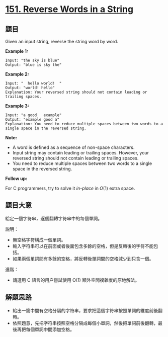 # [151. Reverse Words in a String](https://leetcode.com/problems/reverse-words-in-a-string/)



## 題目

Given an input string, reverse the string word by word.

**Example 1:**

    Input: "the sky is blue"
    Output: "blue is sky the"

**Example 2:**

    Input: "  hello world!  "
    Output: "world! hello"
    Explanation: Your reversed string should not contain leading or trailing spaces.

**Example 3:**

    Input: "a good   example"
    Output: "example good a"
    Explanation: You need to reduce multiple spaces between two words to a single space in the reversed string.

**Note:**

- A word is defined as a sequence of non-space characters.
- Input string may contain leading or trailing spaces. However, your reversed string should not contain leading or trailing spaces.
- You need to reduce multiple spaces between two words to a single space in the reversed string.

**Follow up:**

For C programmers, try to solve it *in-place* in *O*(1) extra space.


## 題目大意

給定一個字符串，逐個翻轉字符串中的每個單詞。

説明：

- 無空格字符構成一個單詞。
- 輸入字符串可以在前面或者後面包含多餘的空格，但是反轉後的字符不能包括。
- 如果兩個單詞間有多餘的空格，將反轉後單詞間的空格減少到只含一個。
 

進階：

- 請選用 C 語言的用户嘗試使用 O(1) 額外空間複雜度的原地解法。


## 解題思路


- 給出一箇中間有空格分隔的字符串，要求把這個字符串按照單詞的維度前後翻轉。
- 依照題意，先把字符串按照空格分隔成每個小單詞，然後把單詞前後翻轉，最後再把每個單詞中間添加空格。

